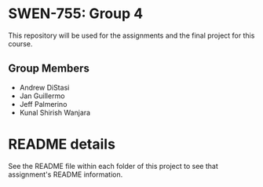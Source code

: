# SWEN-755: Group 4
This repository will be used for the assignments and the final project for this course. 

## Group Members
* Andrew DiStasi
* Jan Guillermo
* Jeff Palmerino
* Kunal Shirish Wanjara 



# README details
See the README file within each folder of this project to see that assignment's README information.
